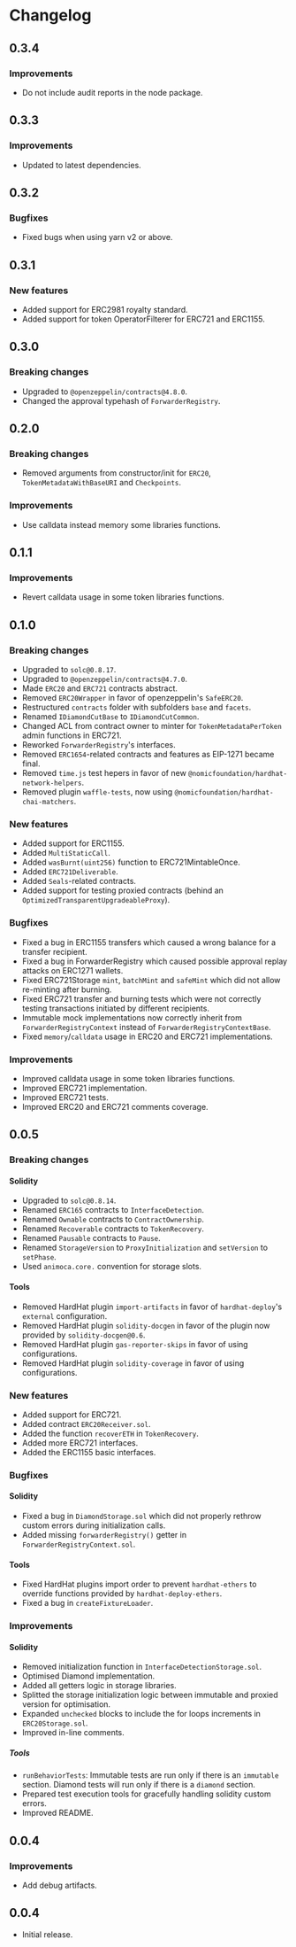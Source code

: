 # Changelog

## 0.3.4

### Improvements

- Do not include audit reports in the node package.

## 0.3.3

### Improvements

- Updated to latest dependencies.

## 0.3.2

### Bugfixes

- Fixed bugs when using yarn v2 or above.

## 0.3.1

### New features

- Added support for ERC2981 royalty standard.
- Added support for token OperatorFilterer for ERC721 and ERC1155.

## 0.3.0

### Breaking changes

- Upgraded to `@openzeppelin/contracts@4.8.0`.
- Changed the approval typehash of `ForwarderRegistry`.

## 0.2.0

### Breaking changes

- Removed arguments from constructor/init for `ERC20`, `TokenMetadataWithBaseURI` and `Checkpoints`.

### Improvements

- Use calldata instead memory some libraries functions.

## 0.1.1

### Improvements

- Revert calldata usage in some token libraries functions.

## 0.1.0

### Breaking changes

- Upgraded to `solc@0.8.17`.
- Upgraded to `@openzeppelin/contracts@4.7.0`.
- Made `ERC20` and `ERC721` contracts abstract.
- Removed `ERC20Wrapper` in favor of openzeppelin's `SafeERC20`.
- Restructured `contracts` folder with subfolders `base` and `facets`.
- Renamed `IDiamondCutBase` to `IDiamondCutCommon`.
- Changed ACL from contract owner to minter for `TokenMetadataPerToken` admin functions in ERC721.
- Reworked `ForwarderRegistry`'s interfaces.
- Removed `ERC1654`-related contracts and features as EIP-1271 became final.
- Removed `time.js` test hepers in favor of new `@nomicfoundation/hardhat-network-helpers`.
- Removed plugin `waffle-tests`, now using `@nomicfoundation/hardhat-chai-matchers`.

### New features

- Added support for ERC1155.
- Added `MultiStaticCall`.
- Added `wasBurnt(uint256)` function to ERC721MintableOnce.
- Added `ERC721Deliverable`.
- Added `Seals`-related contracts.
- Added support for testing proxied contracts (behind an `OptimizedTransparentUpgradeableProxy`).

### Bugfixes

- Fixed a bug in ERC1155 transfers which caused a wrong balance for a transfer recipient.
- Fixed a bug in ForwarderRegistry which caused possible approval replay attacks on ERC1271 wallets.
- Fixed ERC721Storage `mint`, `batchMint` and `safeMint` which did not allow re-minting after burning.
- Fixed ERC721 transfer and burning tests which were not correctly testing transactions initiated by different recipients.
- Immutable mock implementations now correctly inherit from `ForwarderRegistryContext` instead of `ForwarderRegistryContextBase`.
- Fixed `memory`/`calldata` usage in ERC20 and ERC721 implementations.

### Improvements

- Improved calldata usage in some token libraries functions.
- Improved ERC721 implementation.
- Improved ERC721 tests.
- Improved ERC20 and ERC721 comments coverage.

## 0.0.5

### Breaking changes

#### Solidity

- Upgraded to `solc@0.8.14`.
- Renamed `ERC165` contracts to `InterfaceDetection`.
- Renamed `Ownable` contracts to `ContractOwnership`.
- Renamed `Recoverable` contracts to `TokenRecovery`.
- Renamed `Pausable` contracts to `Pause`.
- Renamed `StorageVersion` to `ProxyInitialization` and `setVersion` to `setPhase`.
- Used `animoca.core.` convention for storage slots.

#### Tools

- Removed HardHat plugin `import-artifacts` in favor of `hardhat-deploy`'s `external` configuration.
- Removed HardHat plugin `solidity-docgen` in favor of the plugin now provided by `solidity-docgen@0.6`.
- Removed HardHat plugin `gas-reporter-skips` in favor of using configurations.
- Removed HardHat plugin `solidity-coverage` in favor of using configurations.

### New features

- Added support for ERC721.
- Added contract `ERC20Receiver.sol`.
- Added the function `recoverETH` in `TokenRecovery`.
- Added more ERC721 interfaces.
- Added the ERC1155 basic interfaces.

### Bugfixes

#### Solidity

- Fixed a bug in `DiamondStorage.sol` which did not properly rethrow custom errors during initialization calls.
- Added missing `forwarderRegistry()` getter in `ForwarderRegistryContext.sol`.

#### Tools

- Fixed HardHat plugins import order to prevent `hardhat-ethers` to override functions provided by `hardhat-deploy-ethers`.
- Fixed a bug in `createFixtureLoader`.

### Improvements

#### Solidity

- Removed initialization function in `InterfaceDetectionStorage.sol`.
- Optimised Diamond implementation.
- Added all getters logic in storage libraries.
- Splitted the storage initialization logic between immutable and proxied version for optimisation.
- Expanded `unchecked` blocks to include the for loops increments in `ERC20Storage.sol`.
- Improved in-line comments.

##### Tools

- `runBehaviorTests`: Immutable tests are run only if there is an `immutable` section. Diamond tests will run only if there is a `diamond` section.
- Prepared test execution tools for gracefully handling solidity custom errors.
- Improved README.

## 0.0.4

### Improvements

- Add debug artifacts.

## 0.0.4

- Initial release.
